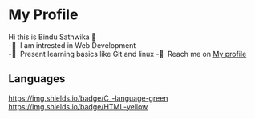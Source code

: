 # My Profile
Hi this is Bindu Sathwika 👋  
-👀&nbsp; I am intrested in Web Development  
-🌱&nbsp; Present learning basics like Git and linux
-💞️&nbsp; Reach me on [My profile](https://github.com/Bindu2006)
## Languages
https://img.shields.io/badge/C_-language-green
https://img.shields.io/badge/HTML-yellow